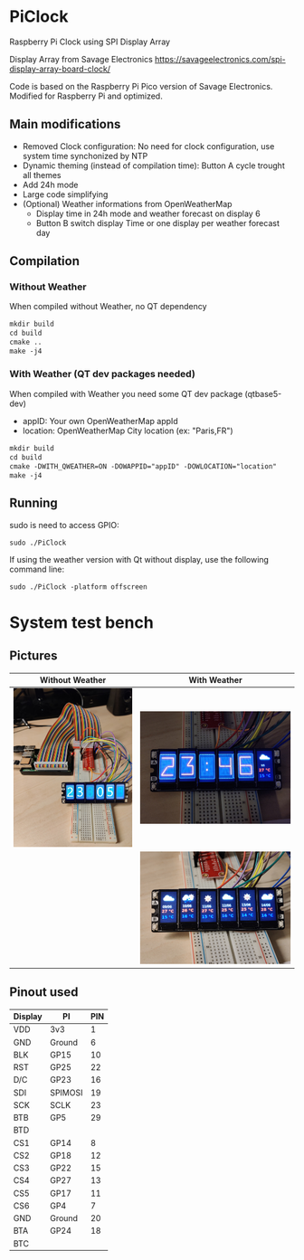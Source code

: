 # PiClock
Raspberry Pi Clock using SPI Display Array

Display Array from Savage Electronics
https://savageelectronics.com/spi-display-array-board-clock/

Code is based on the Raspberry Pi Pico version of Savage Electronics.
Modified for Raspberry Pi and optimized.

## Main modifications
* Removed Clock configuration: No need for clock configuration, use system time synchonized by NTP
* Dynamic theming (instead of compilation time): Button A cycle trought all themes
* Add 24h mode
* Large code simplifying
* (Optional) Weather informations from OpenWeatherMap
    - Display time in 24h mode and weather forecast on display 6
    - Button B switch display Time or one display per weather forecast day

## Compilation
### Without Weather
When compiled without Weather, no QT dependency
```
mkdir build
cd build
cmake ..
make -j4
```
### With Weather (QT dev packages needed)
When compiled with Weather you need some QT dev package (qtbase5-dev)
- appID: Your own OpenWeatherMap appId
- location: OpenWeatherMap City location (ex: "Paris,FR")
```
mkdir build
cd build
cmake -DWITH_QWEATHER=ON -DOWAPPID="appID" -DOWLOCATION="location"
make -j4
```
## Running
sudo is need to access GPIO:
```
sudo ./PiClock
```
If using the weather version with Qt without display, use the following command line:
```
sudo ./PiClock -platform offscreen
```

# System test bench
## Pictures
| Without Weather  |  With Weather  |
|------------------|----------------|
|![Test setup](TestSetup.jpg)|![Weather](Weather.jpg)|
|                  |![Forecast](Forecast.jpg)|
## Pinout used
|Display     |    PI    |   PIN   |
|------------|----------|---------|
|VDD         |   3v3    |    1    |
|GND         |   Ground |    6    |
|BLK         |   GP15   |    10   |
|RST	     |   GP25   |    22   |
|D/C	     |   GP23   |    16   |
|SDI         |  SPIMOSI |    19   |
|SCK         |   SCLK   |    23   |
|BTB         |    GP5   |    29   |
|BTD         |          |         |
|CS1	     |   GP14   |    8    |
|CS2	     |   GP18   |    12   |
|CS3	     |   GP22   |    15   |
|CS4	     |   GP27   |    13   |
|CS5	     |   GP17   |    11   |
|CS6	     |   GP4    |    7    |
|GND         |   Ground |    20   |
|BTA         |   GP24   |    18   |
|BTC         |          |         |
